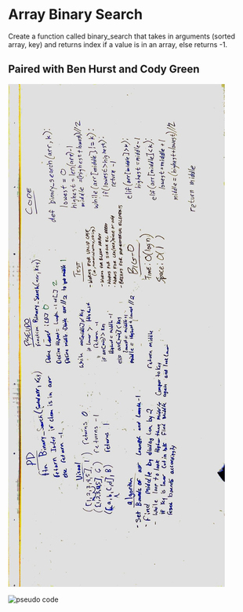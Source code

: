# Array Binary Search
Create a function called binary_search that takes in arguments (sorted array, key) and returns index if a value is in an array, else returns -1.

## Paired with Ben Hurst and Cody Green

![Whiteboard image ](/assets/array_binary_search.jpg)

![pseudo code](https://github.com/madelinepet/data-structures-and-algorithms/tree/master/assets/array_binary_search.jpg)
